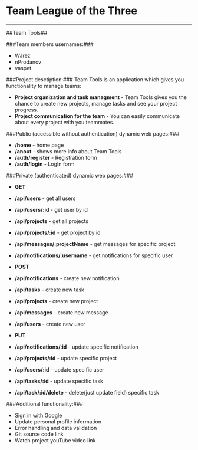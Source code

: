Team League of the Three
=========

----------

##Team Tools##


###Team members usernames:###
-   Warez
-   nProdanov
-   vaspet


###Project desctiption:###
Team Tools is an application which gives you functionality to manage teams:

-  **Project organization and task managment** - Team Tools gives you the chance to create new projects, manage tasks and see your project progress.
-  **Project communication for the team** - You can easily communicate about every project with you teammates.


###Public (accessible without authentication) dynamic web pages:###

- **/home** - home page
- **/anout** - shows more info about Team Tools
- **/auth/register** - Registration form
- **/auth/login** - LogIn form

###Private (authenticated) dynamic web pages:###

- **GET**
- **/api/users** - get all users
- **/api/users/:id** - get user by id
- **/api/projects** - get all projects
- **/api/projects/:id** - get project by id
- **/api/messages/:projectName** - get messages for specific project
- **/api/notifications/:username** - get notifications for specific user

- **POST**
- **/api/notifications** - create new notification
- **/api/tasks** - create new task
- **/api/projects** - create new project
- **/api/messages** - create new message
- **/api/users** - create new user

- **PUT**
- **/api/notifications/:id** - update specific notification
- **/api/projects/:id** - update specific project
- **/api/users/:id** - update specific user
- **/api/tasks/:id** - update specific task
- **/api/task/:id/delete** - delete(just update field) specific task

###Additional functionality:###

- Sign in with Google
- Update personal profile information
- Error handling and data validation
- Git source code link
- Watch project youTube video link